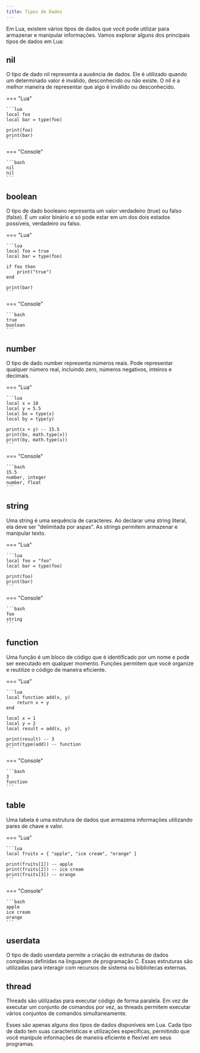 ```yaml
---
title: Tipos de Dados
---
```


Em Lua, existem vários tipos de dados que você pode utilizar para armazenar
e manipular informações. Vamos explorar alguns dos principais tipos de
dados em Lua:

## nil

O tipo de dado nil representa a ausência de dados. Ele é utilizado quando um
determinado valor é inválido, desconhecido ou não existe. O nil é a melhor
maneira de representar que algo é inválido ou desconhecido.

=== "Lua"

    ```lua
    local foo
    local bar = type(foo)

    print(foo)
    print(bar)
    ```

=== "Console"

    ```bash
    nil
    nil
    ```

## boolean

O tipo de dado booleano representa um valor verdadeiro (true) ou falso (false).
É um valor binário e só pode estar em um dos dois estados possíveis,
verdadeiro ou falso.

=== "Lua"

    ```lua
    local foo = true
    local bar = type(foo)

    if foo then
        print("true")
    end

    print(bar)
    ```

=== "Console"

    ```bash
    true
    boolean
    ```

## number

O tipo de dado number representa números reais. Pode representar qualquer
número real, incluindo zero, números negativos, inteiros e decimais.

=== "Lua"

    ```lua
    local x = 10
    local y = 5.5
    local bx = type(x)
    local by = type(y)

    print(x + y) -- 15.5
    print(bx, math.type(x))
    print(by, math.type(u))
    ```

=== "Console"

    ```bash
    15.5
    number, integer
    number, float
    ```

## string

Uma string é uma sequência de caracteres. Ao declarar uma string literal,
ela deve ser "delimitada por aspas". As strings permitem armazenar
e manipular texto.

=== "Lua"

    ```lua
    local foo = "foo"
    local bar = type(foo)

    print(foo)
    print(bar)
    ```

=== "Console"

    ```bash
    foo
    string
    ```

## function

Uma função é um bloco de código que é identificado por um nome e pode ser
executado em qualquer momento. Funções permitem que você organize e reutilize
o código de maneira eficiente.

=== "Lua"

    ```lua
    local function add(x, y)
        return x + y
    end

    local x = 1
    local y = 2
    local result = add(x, y)

    print(result) -- 3
    print(type(add)) -- function
    ```

=== "Console"

    ```bash
    3
    function
    ```

## table

Uma tabela é uma estrutura de dados que armazena informações utilizando pares
de chave e valor.

=== "Lua"

    ```lua
    local fruits = { "apple", "ice cream", "orange" }

    print(fruits[1]) -- apple
    print(fruits[2]) -- ice cream
    print(fruits[3]) -- orange
    ```

=== "Console"

    ```bash
    apple
    ice cream
    orange
    ```

## userdata

O tipo de dado userdata permite a criação de estruturas de dados complexas
definidas na linguagem de programação C. Essas estruturas são utilizadas para
interagir com recursos de sistema ou bibliotecas externas.

## thread

Threads são utilizadas para executar código de forma paralela. Em vez de
executar um conjunto de comandos por vez, as threads permitem executar vários
conjuntos de comandos simultaneamente.

Esses são apenas alguns dos tipos de dados disponíveis em Lua. Cada tipo de
dado tem suas características e utilizações específicas, permitindo que você
manipule informações de maneira eficiente e flexível em seus programas.
